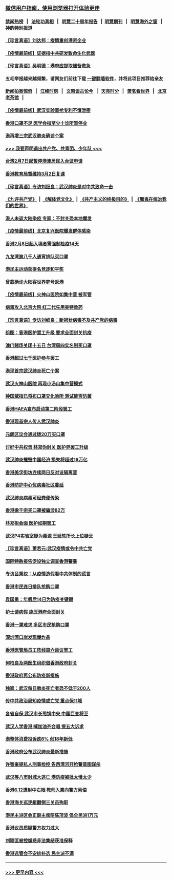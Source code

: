 ### [微信用户指南，使用浏览器打开体验更佳](https://github.com/gfw-breaker/banned-news1/blob/master/indexes/wechat-guide.md?t=0)
#### [禁闻热榜](热点新闻.md?t=0)  &nbsp;&nbsp;|&nbsp;&nbsp; [法轮功真相](https://github.com/gfw-breaker/truth/blob/master/README.md?t=0) &nbsp;&nbsp;|&nbsp;&nbsp; [明慧二十周年报告](https://github.com/gfw-breaker/mh-reports/blob/master/README.md?t=0) &nbsp;&nbsp;|&nbsp;&nbsp;[明慧期刊](https://github.com/gfw-breaker/mh-qikan) &nbsp;&nbsp;|&nbsp;&nbsp; [明慧海外之窗](https://github.com/gfw-breaker/mh-news/blob/master/README.md?t=0) &nbsp;&nbsp;|&nbsp;&nbsp; [神韵特别报道](https://github.com/gfw-breaker/mh-news/blob/master/shenyun.md?t=0)
#### [【珍言真语】刘达邦：疫情重创港资企业](../pages/nsc415/n11854274.md?t=02090333) 
#### [【疫情最前线】证据指中共研发致命生化武器](../pages/nsc415/n11853087.md?t=02090333) 
#### [【珍言真语】吴明德：港府应提取储备救急](../pages/nsc415/n11852734.md?t=02090333) 
#### 五毛举报越来越频繁，请网友们前往下载 [一键翻墙软件](https://github.com/gfw-breaker/ssr-accounts)，并将此项目推荐给亲友
#### [新闻拍案惊奇](https://github.com/gfw-breaker/banned-news1/blob/master/pages/link4.md) &nbsp;&nbsp;|&nbsp;&nbsp; [江峰时刻](https://github.com/gfw-breaker/banned-news1/blob/master/pages/link4.md) &nbsp;&nbsp;|&nbsp;&nbsp; [文昭谈古论今](https://github.com/gfw-breaker/banned-news1/blob/master/pages/link4.md) &nbsp;&nbsp;|&nbsp;&nbsp; [天亮时分](https://github.com/gfw-breaker/banned-news1/blob/master/pages/link4.md) &nbsp;&nbsp;|&nbsp;&nbsp; [萧茗看世界](https://github.com/gfw-breaker/banned-news1/blob/master/pages/link4.md) &nbsp;&nbsp;|&nbsp;&nbsp; [北京老茶馆](https://github.com/gfw-breaker/banned-news1/blob/master/pages/link4.md) &nbsp;&nbsp;|&nbsp;&nbsp; 
#### [【疫情最前线】武汉实验室抢专利不慎泄密](../pages/nsc415/n11850310.md?t=02090333) 
#### [香港口罩不足 医学会指至少十诊所暂停业](../pages/nsc415/n11850301.md?t=02090333) 
#### [港再增三宗武汉肺炎确诊个案](../pages/nsc415/n11850328.md?t=02090333) 
#### [>>> 我要声明退出共产党、共青团、少年队 <<<](https://github.com/begood0513/goodnews/blob/master/quit/letter.md) 
#### [台湾2月7日起暂停港澳居民入台证申请](../pages/nsc415/n11850304.md?t=02090333) 
#### [香港教育局暂维持3月2日复课](../pages/nsc415/n11850260.md?t=02090333) 
#### [【珍言真语】专访刘细良：武汉肺炎是对中共致命一击](../pages/nsc415/n11849934.md?t=02090333) 
#### [《九评共产党》](https://github.com/begood0513/9ping.md/blob/master/README.md) &nbsp;|&nbsp; [《解体党文化》](../../../../jtdwh.md/blob/master/README.md)  &nbsp;|&nbsp; [《共产主义的终极目的》](../../../../gczydzjmd.md/blob/master/README.md) &nbsp;|&nbsp; [《魔鬼在统治我们的世界》](../../../../mgztzwmdsj.md/blob/master/README.md) 
#### [港人未返大陆染疫 专家：不封关恐本地爆发](../pages/nsc415/n11848021.md?t=02090333) 
#### [【疫情最前线】北京复兴医院爆发群体感染](../pages/nsc415/n11847626.md?t=02090333) 
#### [香港2月8日起入境者需强制检疫14天](../pages/nsc415/n11847658.md?t=02090333) 
#### [九龙湾逾八千人通宵排队买口罩](../pages/nsc415/n11847647.md?t=02090333) 
#### [港民主运动获提名竞逐和平奖](../pages/nsc415/n11847633.md?t=02090333) 
#### [曾载确诊大陆客世界梦号返港](../pages/nsc415/n11847608.md?t=02090333) 
#### [【疫情最前线】火神山医院如集中营 被军管](../pages/nsc415/n11847524.md?t=02090333) 
#### [病毒攻入北京大院 红二代先用美特效药](../pages/nsc415/n11847427.md?t=02090333) 
#### [【珍言真语】专访刘细良：新冠状病毒不及共产党的病毒](../pages/nsc415/n11847164.md?t=02090333) 
#### [组图：香港医护罢工升级 要求全面封关抗疫](../pages/nsc415/n11844107.md?t=02090333) 
#### [澳门赌场关闭十五日 台湾周四实名制买口罩](../pages/nsc415/n11845083.md?t=02090333) 
#### [香港超过七千医护参与罢工](../pages/nsc415/n11845051.md?t=02090333) 
#### [港现首宗武汉肺炎死亡个案](../pages/nsc415/n11844998.md?t=02090333) 
#### [武汉火神山医院 再现小汤山集中营模式](../pages/nsc415/n11844763.md?t=02090333) 
#### [钟国斌指已将布口罩交化验所 测试能否防菌](../pages/nsc415/n11842783.md?t=02090333) 
#### [香港HAEA宣布启动第二阶段罢工](../pages/nsc415/n11842723.md?t=02090333) 
#### [香港现首宗人传人武汉肺炎](../pages/nsc415/n11842766.md?t=02090333) 
#### [元朗区议会通过拨20万买口罩](../pages/nsc415/n11842754.md?t=02090333) 
#### [讨好中共权贵 林郑伪封关 医护界罢工升级](../pages/nsc415/n11842359.md?t=02090333) 
#### [武汉肺炎摧毁中国经济 损失将超过16万亿](../pages/nsc415/n11839723.md?t=02090333) 
#### [香港美孚街坊连续两日反对设隔离营](../pages/nsc415/n11839962.md?t=02090333) 
#### [香港防护中心忧病毒社区蔓延](../pages/nsc415/n11839933.md?t=02090333) 
#### [武汉肺炎病毒可经粪便传染](../pages/nsc415/n11839939.md?t=02090333) 
#### [香港逾千宗买口罩被骗涉82万](../pages/nsc415/n11839914.md?t=02090333) 
#### [林郑拒会面 医护如期罢工](../pages/nsc415/n11839892.md?t=02090333) 
#### [武汉P4实验室疑为毒源 王延轶所长上位疑云](../pages/nsc415/n11835543.md?t=02090333) 
#### [【珍言真语】萧若元:武汉疫情或令中共亡党](../pages/nsc415/n11829394.md?t=02090333) 
#### [国际特赦报告促设独立调查香港警暴](../pages/nsc415/n11833845.md?t=02090333) 
#### [专访吕秉权：从疫情造假看中共体制的谎言](../pages/nsc415/n11833813.md?t=02090333) 
#### [香港市民连日排队抢购口罩](../pages/nsc415/n11833794.md?t=02090333) 
#### [袁国勇：年假后14日为防疫关键期](../pages/nsc415/n11831088.md?t=02090333) 
#### [护士请病假 施压港府全面封关](../pages/nsc415/n11831030.md?t=02090333) 
#### [香港一罩难求 多区市民抢购口罩](../pages/nsc415/n11831002.md?t=02090333) 
#### [深圳湾口岸发现爆炸品](../pages/nsc415/n11828802.md?t=02090333) 
#### [香港医管局员工阵线周六动议罢工](../pages/nsc415/n11828762.md?t=02090333) 
#### [何柏良及两医生组织倡香港政府封关](../pages/nsc415/n11828749.md?t=02090333) 
#### [香港政府再公布防疫新措施](../pages/nsc415/n11828716.md?t=02090333) 
#### [独家：武汉每日肺炎死亡者恐不低于200人](../pages/nsc415/n11828240.md?t=02090333) 
#### [传中共政治局知疫情或亡党 重点保11城](../pages/nsc415/n11828145.md?t=02090333) 
#### [各省自保 武汉市长甩锅中央 中国巨变将至](../pages/nsc415/n11828021.md?t=02090333) 
#### [武汉人学香港 喊加油齐合唱 提五大诉求](../pages/nsc415/n11827046.md?t=02090333) 
#### [港整体消费投诉跌6% 创18年新低](../pages/nsc415/n11817280.md?t=02090333) 
#### [香港政府公布武汉肺炎最新措施](../pages/nsc415/n11817152.md?t=02090333) 
#### [许智峯提私人刑事检控 告西湾河开枪警意图谋杀](../pages/nsc415/n11817132.md?t=02090333) 
#### [武汉等八市封城大逃亡 港防疫被批太慢太少](../pages/nsc415/n11817058.md?t=02090333) 
#### [香港6.12遭射中右眼 教师入禀向警方索偿](../pages/nsc415/n11814678.md?t=02090333) 
#### [香港海关巡逻艇翻侧三关员殉职](../pages/nsc415/n11814604.md?t=02090333) 
#### [港民主派区会正副主席晤陈茂波 倡全民派1万元](../pages/nsc415/n11814582.md?t=02090333) 
#### [香港议员质疑警方权力过大](../pages/nsc415/n11814560.md?t=02090333) 
#### [刘颕匡被控煽惑非法集结获准保释](../pages/nsc415/n11811727.md?t=02090333) 
#### [香港选管会不安排补选 民主派不满](../pages/nsc415/n11811691.md?t=02090333) 

----
#### [ >>> 更早内容 <<< ](../indexes/nsc415-earlier.md)

